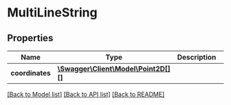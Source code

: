 # MultiLineString

## Properties
Name | Type | Description | Notes
------------ | ------------- | ------------- | -------------
**coordinates** | [**\Swagger\Client\Model\Point2D[][]**](array.md) |  | [optional] 

[[Back to Model list]](../README.md#documentation-for-models) [[Back to API list]](../README.md#documentation-for-api-endpoints) [[Back to README]](../README.md)


